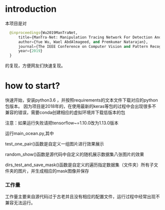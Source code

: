 # introduction
本项目是对
```python
  @inproceedings{Wu2019ManTraNet,
      title={ManTra-Net: Manipulation Tracing Network For Detection And Localization of Image ForgeriesWith Anomalous Features},
      author={Yue Wu, Wael AbdAlmageed, and Premkumar Natarajan},
      journal={The IEEE Conference on Computer Vision and Pattern Recognition (CVPR)},
      year={2019}
  }
```
的复现，方便网友们快速复现。
# how to start?
快速开始，安装python3.6 ，并按照requirements的文本文件下载对应的python包版本。
因为项目是2018年的，在使用最新的keras等包的过程中会出现很多不兼容的错误，需要conda创建相应的虚拟环境并下载低版本的包

注意：如果运行失败请把tensorflow~=1.10.0改为1.13.0版本

运行main_ocean.py,其中

test_one_pair()函数是自定义一组图片进行效果展示

random_show()函数是源代码中自定义的随机展示数据集八张图片的效果

dirs_test_and_save_mask()函数是自定义的遍历指定数据集（文件夹）所有子文件夹的图片，并生成相应的mask图像并保存

### 工作量
工作量主要来自源代码过于古老并且没有相应的配置文件，运行过程中经常出现不兼容无法运行。


